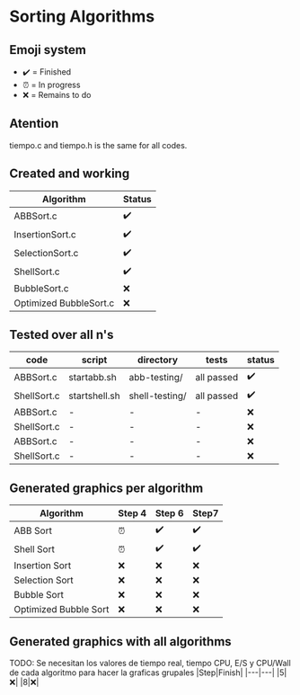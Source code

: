 # Sorting Algorithms

## Emoji system
- ✔️ = Finished
- ⏰ = In progress
- ❌ = Remains to do

## Atention
tiempo.c and tiempo.h is the same for all codes.

## Created and working
|Algorithm|Status|
|---|---|
|ABBSort.c|✔️|
|InsertionSort.c|✔️|
|SelectionSort.c|✔️|
|ShellSort.c|✔️|
|BubbleSort.c|❌|
|Optimized BubbleSort.c|❌|

## Tested over all n's

|code|script|directory|tests|status|
|---|---|---|---|---|
|ABBSort.c|startabb.sh|abb-testing/|all passed|✔️|
|ShellSort.c|startshell.sh|shell-testing/|all passed|✔️|
|ABBSort.c|-|-|-|❌|
|ShellSort.c|-|-|-|❌|
|ABBSort.c|-|-|-|❌|
|ShellSort.c|-|-|-|❌|


## Generated graphics per algorithm

|Algorithm|Step 4|Step 6|Step7|
|---|---|---|---|
|ABB Sort|⏰|✔️|✔️|
|Shell Sort|⏰|✔️|✔️|
|Insertion Sort|❌|❌|❌|
|Selection Sort|❌|❌|❌|
|Bubble Sort|❌|❌|❌|
|Optimized Bubble Sort|❌|❌|❌|


## Generated graphics with all algorithms

TODO: Se necesitan los valores de tiempo real, tiempo CPU, E/S y CPU/Wall de cada algoritmo para hacer la graficas grupales
|Step|Finish|
|---|---|
|5|❌|
|8|❌|

